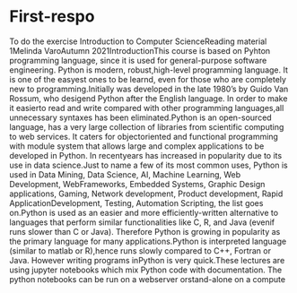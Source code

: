# First-respo
To do the exercise
Introduction to Computer ScienceReading material 1Melinda VaroAutumn 2021IntroductionThis course is based on Pyhton programming language, since it is used for general-purpose software engineering. Python is modern, robust,high-level programming language. It is one of the easyest ones to be learnd, even for those who are completely new to programming.Initially was developed in the late 1980’s by Guido Van Rossum, who desigend Python after the English language. In order to make it easierto read and write compared with other programming languages,all unnecessary syntaxes has been eliminated.Python is an open-sourced language, has a very large collection of libraries from scientific computing to web services. It caters for objectoriented and functional programming with module system that allows large and complex applications to be developed in Python. In recentyears has increased in popularity due to its use in data science.Just to name a few of its most common uses, Python is used in Data Mining, Data Science, AI, Machine Learning, Web Development, WebFrameworks, Embedded Systems, Graphic Design applications, Gaming, Network development, Product development, Rapid ApplicationDevelopment, Testing, Automation Scripting, the list goes on.Python is used as an easier and more efficiently-written alternative to languages that perform similar functionalities like C, R, and Java (evenif runs slower than C or Java). Therefore Python is growing in popularity as the primary language for many applications.Python is interpreted language (similar to matlab or R),hence runs slowly compared to C++, Fortran or Java. However writing programs inPython is very quick.These lectures are using jupyter notebooks which mix Python code with documentation. The python notebooks can be run on a webserver orstand-alone on a compute
